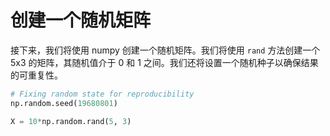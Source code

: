 # 创建一个随机矩阵

接下来，我们将使用 numpy 创建一个随机矩阵。我们将使用 `rand` 方法创建一个 5x3 的矩阵，其随机值介于 0 和 1 之间。我们还将设置一个随机种子以确保结果的可重复性。

```python
# Fixing random state for reproducibility
np.random.seed(19680801)

X = 10*np.random.rand(5, 3)
```
